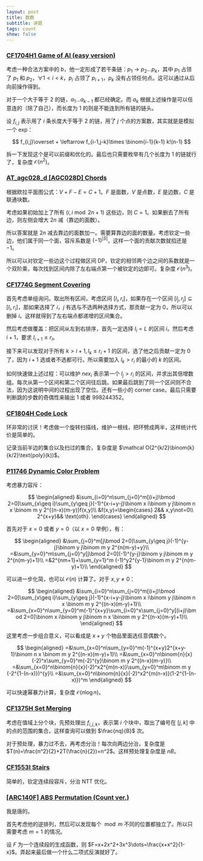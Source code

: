 ```yaml
---
layout: post
title: 数数
subtitle: 讲题
tags: count
show: false
---
```


### [CF1704H1 Game of AI (easy version)](https://www.luogu.com.cn/problem/CF1704H1)

考虑一种合法方案中的 $b$，他一定形成了若干条链：$p_1\rightarrow p_2\dots p_k$，其中 $p_1$ 占领了 $p_1$ 和 $p_2$，$\forall 1<i<k$，$p_i$ 占领了 $p_{i+1}$，$p_k$ 没有占领任何点。这可以通过从后向前操作得到。

对于一个大于等于 $2$ 的链，$a_1\dots a_{k-1}$ 都已经确定。而 $a_k$ 根据上述操作是可以任意连的（除了自己），而长度为 $1$ 的则是不能连到所有链的链头。

设 $f_{i,j}$ 表示用了 $i$ 条长度大于等于 $2$ 的链，用了 $j$ 个点的方案数，其实就是是模拟一个 exp：

$$
f_{i,j}\overset + \leftarrow f_{i-1,j-k}\times \binom{i-1}{k-1} k!(n-1)
$$

拆一下发现这个是可以前缀和优化的。最后也只需要枚举有几个长度为 $1$ 的链就行了，复杂度 $\mathcal O(n^2)$。

### [AT_agc028_d [AGC028D] Chords](https://www.luogu.com.cn/problem/AT_agc028_d)

根据欧拉平面图公式：$V+F-E=C+1$。$F$ 是面数，$V$ 是点数，$E$ 是边数，$C$ 是联通块数。

考虑如果初始加上了所有 $(i,i\bmod{2n}+1)$ 这些边，则 $C=1$。如果删去了所有边，则左侧会增大 $2n$ 减（靠边的面数）。

所以答案就是 $2n$ 减去靠边的面数加一。需要算靠边的面的数量。考虑钦定一些边，他们属于同一个面，容斥系数是 $(-1)^{\lvert S\rvert}$，这样一个面的贡献次数就掐还是 $-1$。

所以可以对钦定一些边这个过程做区间 DP，钦定的相邻两个边之间的系数就是一个双阶乘，每次找到区间内除了左右端点第一个被钦定的边即可。复杂度 $\mathcal O(n^3)$。

### [CF1774G Segment Covering](https://www.luogu.com.cn/problem/CF1774G)

首先考虑单组询问。取出所有区间，考虑区间 $[l_i,r_i]$，如果存在一个区间 $[l_j,r_j]\subseteq [l_i,r_i]$，那如果选择了 $i$，$j$ 有选与不选两种选择方式，那贡献一定为 $0$，所以可以删掉 $i$。这样就得到了左右端点都递增的区间集合。

然后考虑做覆盖：把区间从左到右排序，首先一定选择 $l_i=L$ 的区间 $i$。然后考虑 $i+1$，要求 $l_{i+1}\leq r_i$。

接下来可以发现对于所有 $k>i+1,l_k\leq r_i+1$ 的区间，选了他之后贡献一定为 $0$ 了，因为 $i+1$ 选或者不选都可行。所以需要加入 $l_k>r_i$ 的最小的 $k$ 的区间。

如何快速做上述过程：可以维护 $nex_i$ 表示第一个 $l_j>r_i$ 的区间，并求出其倍增数组。每次从第一个区间和第二个区间往后跳。如果最后跳到了同一个区间则不合法，因为这说明中间的过程出现了空位。还有一些小的 corner case。最后只需要判断跳的步数的奇偶性来输出 $1$ 或者 $998244352$。

### [CF1804H Code Lock](https://www.luogu.com.cn/problem/CF1804H)

环非常的讨厌！考虑做一个旋转扫描线，维护一根线，把环劈成两半，这样统计代价是简单的。

记录当前半边的集合以及扫过的集合，复杂度是 $\mathcal O(2^{k/2}\binom{k}{k/2}\text{poly}(k))$。

### [P11746 Dynamic Color Problem](https://www.luogu.com.cn/problem/P11746)

考虑暴力容斥：

$$
\begin{aligned}
&\sum_{i=0}^n\sum_{j=0}^m[(i+j)\bmod 2=0]\sum_{x\geq i}\sum_{y\geq j}(-1)^{x-i+y-j}\binom x i\binom y j\binom n x \binom m y 2^{(n-x)(m-y)}f(x,y)\\
&f(x,y)=\begin{cases}
2&& x,y\not=0\\
2^{x+y}&& \text{oth}.
\end{cases}
\end{aligned}
$$

首先对于 $x=0$ 或者 $y=0$（以 $x=0$ 举例），有：

$$
\begin{aligned}
&\sum_{j=0}^m[j\bmod 2=0]\sum_{y\geq j}(-1)^{y-j}\binom y j\binom m y 2^{n(m-y)+y}\\
=&\sum_{y=0}^m\sum_{j=0}^y[j\bmod 2=0](-1)^{y-j}\binom y j\binom m y 2^{n(m-y)+1}\\
=&2^{nm+1}+\sum_{y=1}^m (-1)^y2^{y-1}\binom m y 2^{n(m-y)+1}\\
\end{aligned}
$$

可以进一步化简，也可以 $\mathcal O(n)$ 计算了。对于 $x,y\not=0$：

$$
\begin{aligned}
&\sum_{i=0}^n\sum_{j=0}^m[(i+j)\bmod 2=0]\sum_{x\geq i}\sum_{y\geq j}(-1)^{x-i+y-j}\binom x i\binom y j\binom n x \binom m y 2^{(n-x)(m-y)+1}\\
=&\sum_{x=0}^n\sum_{y=0}^m(-1)^{x+y}\sum_{i=0}^x\sum_{j=0}^y[(i+j)\bmod 2=0]\binom x i\binom y j\binom n x \binom m y 2^{(n-x)(m-y)+1}\\
\end{aligned}
$$

这里考虑一步组合意义，可以看成是 $x+y$ 个物品里面选任意偶数个。

$$
\begin{aligned}
=&\sum_{x=0}^n\sum_{y=0}^m(-1)^{x+y}2^{x+y-1}\binom n x \binom m y 2^{(n-x)(m-y)+1}\\
=&\sum_{x=0}^n\binom{n}{x}(-2)^x\sum_{y=0}^m(-2)^{y}\binom m y 2^{(n-x)(m-y)}\\
=&\sum_{x=0}^n\binom{n}{x}(-2)^x2^{m(n-x)}\sum_{y=0}^m\binom m y (-2^{1-(n-x)})^{y}\\
=&\sum_{x=0}^n\binom{n}{x}(-2)^x2^{m(n-x)}(1-2^{1-(n-x)})^m
\end{aligned}
$$

可以快速幂暴力计算，复杂度 $\mathcal O(n\log n)$。

### [CF1375H Set Merging](https://www.luogu.com.cn/problem/CF1375H)

考虑在值域上分个块，先预处理出 $f_{i,j,k}$，表示第 $i$ 个块中，取出了编号在 $[j,k]$ 中的点的范围的集合。这样查询可以做到 $\frac{nq}{B}$ 次。

对于预处理，暴力过不去，再考虑分治！每次向两边分治，复杂度是 $T(n)=\frac{n^2}{2}+2T(\frac{n}{2})=n^2$。这样预处理复杂度是 $nB$。

### [CF1553I Stairs](https://www.luogu.com.cn/problem/CF1553I)

简单的，钦定连续段容斥，分治 NTT 优化。

### [[ARC140F] ABS Permutation (Count ver.)](https://www.luogu.com.cn/problem/AT_arc140_f)

我是唐的。

首先考虑他的逆排列，然后可以发现每个 $\bmod m$ 不同的位置都独立了。所以只需要考虑 $m=1$ 的情况。

设 $F$ 为一个连续段的生成函数，则 $F=x+2x^2+3x^3\dots=\frac{x+x^2}{1-x}$。弄起来最后做一个什么二项式反演就好了。